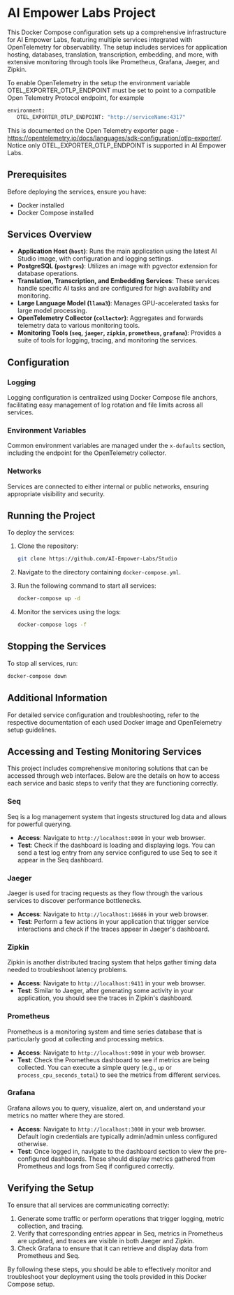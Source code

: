 # AI Empower Labs Project

This Docker Compose configuration sets up a comprehensive infrastructure for AI Empower Labs, featuring multiple services integrated with OpenTelemetry for observability. The setup includes services for application hosting, databases, translation, transcription, embedding, and more, with extensive monitoring through tools like Prometheus, Grafana, Jaeger, and Zipkin.

To enable OpenTelemetry in the setup the environment variable OTEL_EXPORTER_OTLP_ENDPOINT must be set to point to a compatible Open Telemetry Protocol endpoint, for example

```bash
environment:
   OTEL_EXPORTER_OTLP_ENDPOINT: "http://serviceName:4317"
```

This is documented on the Open Telemetry exporter page - https://opentelemetry.io/docs/languages/sdk-configuration/otlp-exporter/. Notice only OTEL_EXPORTER_OTLP_ENDPOINT is supported in AI Empower Labs.

## Prerequisites

Before deploying the services, ensure you have:
- Docker installed
- Docker Compose installed

## Services Overview

- **Application Host (`host`)**: Runs the main application using the latest AI Studio image, with configuration and logging settings.
- **PostgreSQL (`postgres`)**: Utilizes an image with pgvector extension for database operations.
- **Translation, Transcription, and Embedding Services**: These services handle specific AI tasks and are configured for high availability and monitoring.
- **Large Language Model (`llama3`)**: Manages GPU-accelerated tasks for large model processing.
- **OpenTelemetry Collector (`collector`)**: Aggregates and forwards telemetry data to various monitoring tools.
- **Monitoring Tools (`seq`, `jaeger`, `zipkin`, `prometheus`, `grafana`)**: Provides a suite of tools for logging, tracing, and monitoring the services.

## Configuration

### Logging

Logging configuration is centralized using Docker Compose file anchors, facilitating easy management of log rotation and file limits across all services.

### Environment Variables

Common environment variables are managed under the `x-defaults` section, including the endpoint for the OpenTelemetry collector.

### Networks

Services are connected to either internal or public networks, ensuring appropriate visibility and security.

## Running the Project

To deploy the services:

1. Clone the repository:
   ```bash
   git clone https://github.com/AI-Empower-Labs/Studio
   ```

2. Navigate to the directory containing `docker-compose.yml`.

3. Run the following command to start all services:
   ```bash
   docker-compose up -d
   ```

4. Monitor the services using the logs:
   ```bash
   docker-compose logs -f
   ```

## Stopping the Services

To stop all services, run:
```bash
docker-compose down
```

## Additional Information

For detailed service configuration and troubleshooting, refer to the respective documentation of each used Docker image and OpenTelemetry setup guidelines.

## Accessing and Testing Monitoring Services

This project includes comprehensive monitoring solutions that can be accessed through web interfaces. Below are the details on how to access each service and basic steps to verify that they are functioning correctly.

### Seq

Seq is a log management system that ingests structured log data and allows for powerful querying.

- **Access**: Navigate to `http://localhost:8090` in your web browser.
- **Test**: Check if the dashboard is loading and displaying logs. You can send a test log entry from any service configured to use Seq to see it appear in the Seq dashboard.

### Jaeger

Jaeger is used for tracing requests as they flow through the various services to discover performance bottlenecks.

- **Access**: Navigate to `http://localhost:16686` in your web browser.
- **Test**: Perform a few actions in your application that trigger service interactions and check if the traces appear in Jaeger's dashboard.

### Zipkin

Zipkin is another distributed tracing system that helps gather timing data needed to troubleshoot latency problems.

- **Access**: Navigate to `http://localhost:9411` in your web browser.
- **Test**: Similar to Jaeger, after generating some activity in your application, you should see the traces in Zipkin's dashboard.

### Prometheus

Prometheus is a monitoring system and time series database that is particularly good at collecting and processing metrics.

- **Access**: Navigate to `http://localhost:9090` in your web browser.
- **Test**: Check the Prometheus dashboard to see if metrics are being collected. You can execute a simple query (e.g., `up` or `process_cpu_seconds_total`) to see the metrics from different services.

### Grafana

Grafana allows you to query, visualize, alert on, and understand your metrics no matter where they are stored.

- **Access**: Navigate to `http://localhost:3000` in your web browser. Default login credentials are typically admin/admin unless configured otherwise.
- **Test**: Once logged in, navigate to the dashboard section to view the pre-configured dashboards. These should display metrics gathered from Prometheus and logs from Seq if configured correctly.

## Verifying the Setup

To ensure that all services are communicating correctly:
1. Generate some traffic or perform operations that trigger logging, metric collection, and tracing.
2. Verify that corresponding entries appear in Seq, metrics in Prometheus are updated, and traces are visible in both Jaeger and Zipkin.
3. Check Grafana to ensure that it can retrieve and display data from Prometheus and Seq.

By following these steps, you should be able to effectively monitor and troubleshoot your deployment using the tools provided in this Docker Compose setup.
